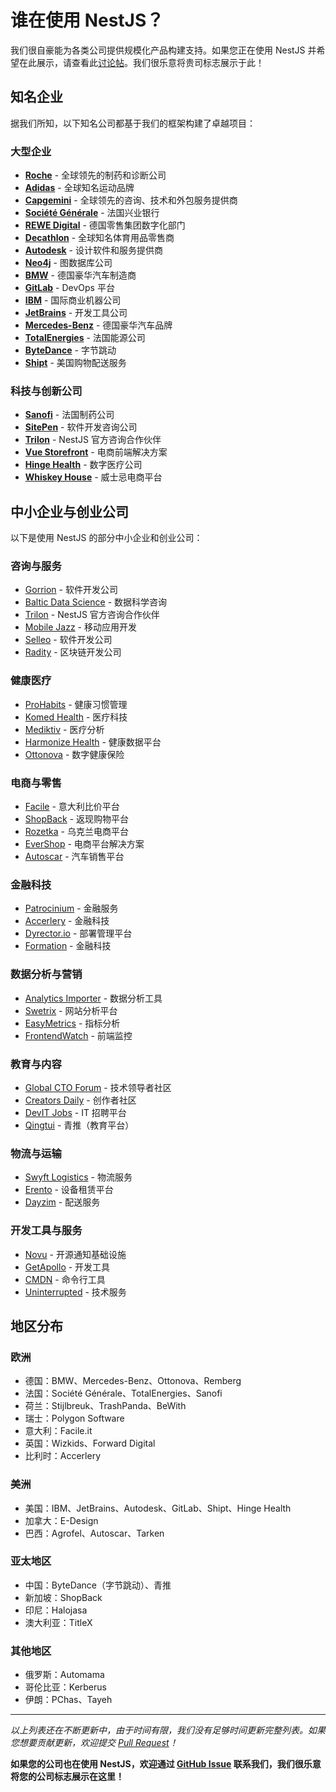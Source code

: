 # 谁在使用 NestJS？

我们很自豪能为各类公司提供规模化产品构建支持。如果您正在使用 NestJS 并希望在此展示，请查看此[讨论帖](https://github.com/nestjs/nest/issues/1006)。我们很乐意将贵司标志展示于此！

## 知名企业

据我们所知，以下知名公司都基于我们的框架构建了卓越项目：

### 大型企业

- [**Roche**](https://roche.com/) - 全球领先的制药和诊断公司
- [**Adidas**](https://adidas.com/) - 全球知名运动品牌
- [**Capgemini**](https://capgemini.com/) - 全球领先的咨询、技术和外包服务提供商
- [**Société Générale**](https://www.societegenerale.fr/) - 法国兴业银行
- [**REWE Digital**](https://rewe-digital.com/) - 德国零售集团数字化部门
- [**Decathlon**](https://www.decathlon.com/) - 全球知名体育用品零售商
- [**Autodesk**](https://www.autodesk.com/) - 设计软件和服务提供商
- [**Neo4j**](https://www.neo4j.com/) - 图数据库公司
- [**BMW**](https://bmw.com/) - 德国豪华汽车制造商
- [**GitLab**](https://gitlab.com/) - DevOps 平台
- [**IBM**](https://www.ibm.com/) - 国际商业机器公司
- [**JetBrains**](https://www.jetbrains.com/) - 开发工具公司
- [**Mercedes-Benz**](https://www.mercedes-benz.com/) - 德国豪华汽车品牌
- [**TotalEnergies**](https://totalenergies.com/) - 法国能源公司
- [**ByteDance**](https://www.bytedance.com/) - 字节跳动
- [**Shipt**](https://www.shipt.com/) - 美国购物配送服务

### 科技与创新公司

- [**Sanofi**](https://github.com/Sanofi-IADC) - 法国制药公司
- [**SitePen**](https://sitepen.com/) - 软件开发咨询公司
- [**Trilon**](https://trilon.io/) - NestJS 官方咨询合作伙伴
- [**Vue Storefront**](https://www.vuestorefront.io/) - 电商前端解决方案
- [**Hinge Health**](https://hingehealth.com/) - 数字医疗公司
- [**Whiskey House**](https://whiskeyhouse.com/) - 威士忌电商平台

## 中小企业与创业公司

以下是使用 NestJS 的部分中小企业和创业公司：

### 咨询与服务

- [Gorrion](https://gorrion.io/) - 软件开发公司
- [Baltic Data Science](http://balticdatascience.com/) - 数据科学咨询
- [Trilon](https://trilon.io/) - NestJS 官方咨询合作伙伴
- [Mobile Jazz](https://mobilejazz.com/) - 移动应用开发
- [Selleo](https://selleo.com/) - 软件开发公司
- [Radity](https://www.radity.com/) - 区块链开发公司

### 健康医疗

- [ProHabits](https://prohabits.com/) - 健康习惯管理
- [Komed Health](https://komed-health.com/) - 医疗科技
- [Mediktiv](https://www.mediktiv.com/) - 医疗分析
- [Harmonize Health](https://harmonize.health/) - 健康数据平台
- [Ottonova](https://www.ottonova.de/) - 数字健康保险

### 电商与零售

- [Facile](https://www.facile.it/) - 意大利比价平台
- [ShopBack](https://shopback.com/) - 返现购物平台
- [Rozetka](https://rozetka.com.ua/) - 乌克兰电商平台
- [EverShop](https://evershop.io/) - 电商平台解决方案
- [Autoscar](https://autoscar.com.br/) - 汽车销售平台

### 金融科技

- [Patrocinium](https://www.patrocinium.com/) - 金融服务
- [Accerlery](https://accerlery.be/) - 金融科技
- [Dyrector.io](https://dyrector.io/) - 部署管理平台
- [Formation](https://formation.tech/) - 金融科技

### 数据分析与营销

- [Analytics Importer](https://analytics-importer.cz/) - 数据分析工具
- [Swetrix](https://swetrix.com/) - 网站分析平台
- [EasyMetrics](https://www.easymetrics.com/) - 指标分析
- [FrontendWatch](https://frontendwatch.com/) - 前端监控

### 教育与内容

- [Global CTO Forum](https://globalctoforum.org/) - 技术领导者社区
- [Creators Daily](https://creatorsdaily.com/) - 创作者社区
- [DevIT Jobs](https://devitjobs.com/) - IT 招聘平台
- [Qingtui](https://www.qingtui.cn/) - 青推（教育平台）

### 物流与运输

- [Swyft Logistics](https://swyftlogistics.com/) - 物流服务
- [Erento](https://erento.com/) - 设备租赁平台
- [Dayzim](https://dayzim.com/) - 配送服务

### 开发工具与服务

- [Novu](https://novu.co/) - 开源通知基础设施
- [GetApollo](https://getapollo.io/) - 开发工具
- [CMDN](https://cmdn.io/) - 命令行工具
- [Uninterrupted](https://uninterrupted.tech/) - 技术服务

## 地区分布

### 欧洲
- 德国：BMW、Mercedes-Benz、Ottonova、Remberg
- 法国：Société Générale、TotalEnergies、Sanofi
- 荷兰：Stijlbreuk、TrashPanda、BeWith
- 瑞士：Polygon Software
- 意大利：Facile.it
- 英国：Wizkids、Forward Digital
- 比利时：Accerlery

### 美洲
- 美国：IBM、JetBrains、Autodesk、GitLab、Shipt、Hinge Health
- 加拿大：E-Design
- 巴西：Agrofel、Autoscar、Tarken

### 亚太地区
- 中国：ByteDance（字节跳动）、青推
- 新加坡：ShopBack
- 印尼：Halojasa
- 澳大利亚：TitleX

### 其他地区
- 俄罗斯：Automama
- 哥伦比亚：Kerberus
- 伊朗：PChas、Tayeh

---

*以上列表还在不断更新中，由于时间有限，我们没有足够时间更新完整列表。如果您想要贡献更新，欢迎提交 [Pull Request](https://github.com/nestjs/docs.nestjs.com/pulls)！*

**如果您的公司也在使用 NestJS，欢迎通过 [GitHub Issue](https://github.com/nestjs/nest/issues/1006) 联系我们，我们很乐意将您的公司标志展示在这里！**